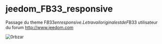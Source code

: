 # jeedom_FB33_responsive
Passage du theme F$B33 en responsive. 
Le travail original est de F$B33 utilisateur du forum http://www.jeedom.com


![0rbzar](https://user-images.githubusercontent.com/11009185/31852863-d5e4a9fe-b67f-11e7-94ce-2a2bbd9a6161.png)
